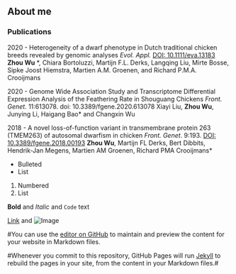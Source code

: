 ## About me


### Publications

2020 - Heterogeneity of a dwarf phenotype in Dutch traditional chicken breeds revealed by genomic analyses 
*Evol. Appl.* [DOI: 10.1111/eva.13183](https://onlinelibrary.wiley.com/doi/abs/10.1111/eva.13183)
**Zhou Wu** *, Chiara Bortoluzzi, Martijn F.L. Derks, Langqing Liu, Mirte Bosse, Sipke Joost Hiemstra, Martien A.M. Groenen, and Richard P.M.A. Crooijmans

2020 - Genome Wide Association Study and Transcriptome Differential Expression Analysis of the Feathering Rate in Shouguang Chickens
*Front. Genet.* 11:613078. doi: 10.3389/fgene.2020.613078
Xiayi Liu, **Zhou Wu**, Junying Li, Haigang Bao* and Changxin Wu

2018 - A novel loss-of-function variant in transmembrane protein 263 (TMEM263) of autosomal dwarfism in chicken
*Front. Genet*. 9:193. [DOI: 10.3389/fgene.2018.00193](https://www.frontiersin.org/articles/10.3389/fgene.2018.00193/full)
**Zhou Wu**, Martijn FL Derks, Bert Dibbits, Hendrik-Jan Megens, Martien AM Groenen, Richard PMA Crooijmans*




- Bulleted
- List

1. Numbered
2. List

**Bold** and _Italic_ and `Code` text

[Link](url) and ![Image](src)

#You can use the [editor on GitHub](https://github.com/wzuhou/Z_Wu_station/edit/gh-pages/index.md) to maintain and preview the content for your website in Markdown files.

#Whenever you commit to this repository, GitHub Pages will run [Jekyll](https://jekyllrb.com/) to rebuild the pages in your site, from the content in your Markdown files.#


